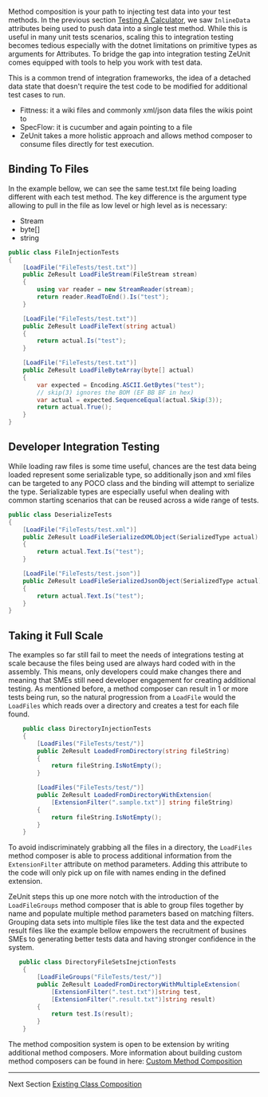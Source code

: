 Method composition is your path to injecting test data into your test methods.  In the previous section [Testing A Calculator](https://bitcobblers.github.io/ZeUnit/docs/Testing-A-Calculator.html), we saw `InlineData` attributes being used to push data into a single test method.  While this is useful in many unit tests scenarios, scaling this to integration testing becomes tedious especially with the dotnet limitations on primitive types as arguments for Attributes.  To bridge the gap into integration testing ZeUnit comes equipped with tools to help you work with test data.  

This is a common trend of integration frameworks, the idea of a detached data state that doesn't require the test code to be modified for additional test cases to run. 
- Fittness: it a wiki files and commonly xml/json data files the wikis point to
- SpecFlow: it is cucumber and again pointing to a file
- ZeUnit takes a more holistic approach and allows method composer to consume files directly for test execution.  

## Binding To Files

In the example bellow, we can see the same test.txt file being loading different with each test method.  The key difference is the argument type allowing to pull in the file as low level or high level as is necessary:
* Stream
* byte[]
* string

```csharp
public class FileInjectionTests
{
    [LoadFile("FileTests/test.txt")]
    public ZeResult LoadFileStream(FileStream stream)
    {
        using var reader = new StreamReader(stream);
        return reader.ReadToEnd().Is("test");
    }

    [LoadFile("FileTests/test.txt")]
    public ZeResult LoadFileText(string actual)
    {            
        return actual.Is("test");
    }

    [LoadFile("FileTests/test.txt")]
    public ZeResult LoadFileByteArray(byte[] actual)
    {        
        var expected = Encoding.ASCII.GetBytes("test");            
        // skip(3) ignores the BOM (EF BB BF in hex)
        var actual = expected.SequenceEqual(actual.Skip(3));
        return actual.True();
    }
}
```

## Developer Integration Testing

While loading raw files is some time useful, chances are the test data being loaded represent some serializable type, so additionally json and xml files can be targeted to any POCO class and the binding will attempt to serialize the type.  Serializable types are especially useful when dealing with common starting scenarios that can be reused across a wide range of tests.  

```csharp
public class DeserializeTests
{
    [LoadFile("FileTests/test.xml")]
    public ZeResult LoadFileSerializedXMLObject(SerializedType actual)
    {
        return actual.Text.Is("test");
    }

    [LoadFile("FileTests/test.json")]
    public ZeResult LoadFileSerializedJsonObject(SerializedType actual)
    {
        return actual.Text.Is("test");
    }
}

```

## Taking it Full Scale

The examples so far still fail to meet the needs of integrations testing at scale because the files being used are always hard coded with in the assembly.  This means, only developers could make changes there and meaning that SMEs still need developer engagement for creating additional testing.  As mentioned before, a method composer can result in 1 or more tests being run, so the natural progression from a `LoadFile` would the `LoadFiles` which reads over a directory and creates a test for each file found.

```csharp
    public class DirectoryInjectionTests
    {
        [LoadFiles("FileTests/test/")]
        public ZeResult LoadedFromDirectory(string fileString)
        {
            return fileString.IsNotEmpty();
        }

        [LoadFiles("FileTests/test/")]
        public ZeResult LoadedFromDirectoryWithExtension(
            [ExtensionFilter(".sample.txt")] string fileString)
        {
            return fileString.IsNotEmpty();
        }
    }
```

To avoid indiscriminately grabbing all the files in a directory, the `LoadFiles` method composer is able to process additional information from the `ExtensionFilter` attribute on method parameters.  Adding this attribute to the code will only pick up on file with names ending in the defined extension.

ZeUnit steps this up one more notch with the introduction of the `LoadFileGroups` method composer that is able to group files together by name and populate multiple method parameters based on matching filters.  Grouping data sets into multiple files like the test data and the expected result files like the example bellow empowers the recruitment of busines SMEs to generating better tests data and having stronger confidence in the system.

```csharp
   public class DirectoryFileSetsInejctionTests 
    { 
        [LoadFileGroups("FileTests/test/")]
        public ZeResult LoadedFromDirectoryWithMultipleExtension(
            [ExtensionFilter(".test.txt")]string test, 
            [ExtensionFilter(".result.txt")]string result)
        {
            return test.Is(result);
        }
    }
```

The method composition system is open to be extension by writing additional method composers.  More information about building custom method composers can be found in here: [Custom Method Composition](https://bitcobblers.github.io/ZeUnit/docs/Custom-Method-Composition.html)

***
Next Section [Existing Class Composition](https://bitcobblers.github.io/ZeUnit/docs/Custom-Class-Composition.html)